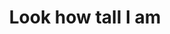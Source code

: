 ---
raw_url: https://prdwebappstorage.blob.core.windows.net/kansaspattons/images/gallery-2009-10-18/img58723.jpg
index: 6
title: Look how tall I am
---